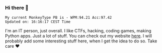 ### Hi there 👋
<!-- PB START -->
```
My current MonkeyType PB is - WPM:94.21 Acc:97.42
Updated on: 16:16:17 CEST Time
```
<!-- PB END -->
I'm an IT person, just overall. I like CTFs, hacking, coding games, making Python apps. Just a lot of stuff.
You can check out my website [here](https://skill3472.github.io/).
I will probably add some interesting stuff here, when I get the idea to do so. Take care ❤️
